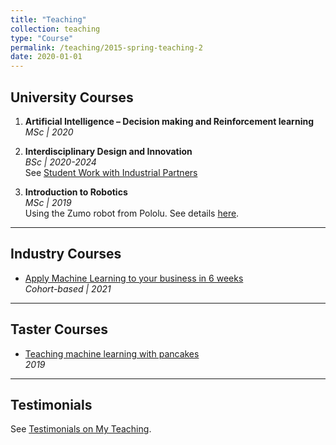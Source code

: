 ```yaml
---
title: "Teaching"
collection: teaching
type: "Course"
permalink: /teaching/2015-spring-teaching-2
date: 2020-01-01
---
```



## University Courses

1. **Artificial Intelligence – Decision making and Reinforcement learning**  
   _MSc | 2020_

2. **Interdisciplinary Design and Innovation**  
   _BSc | 2020-2024_  
   See [Student Work with Industrial Partners](https://design-and-innovation-2023.github.io/website/)

3. **Introduction to Robotics**  
   _MSc | 2019_  
   Using the Zumo robot from Pololu. See details [here](https://github.com/jgrizou/CRI-UE-Robotics).

---

## Industry Courses

- [Apply Machine Learning to your business in 6 weeks](https://mlmasterclass.carrd.co/)  
  _Cohort-based | 2021_

---

## Taster Courses

- [Teaching machine learning with pancakes](https://jgrizou.com/teaching/pancakes)  
  _2019_

---

## Testimonials

See [Testimonials on My Teaching](http://jgrizou.com/testimonials).
